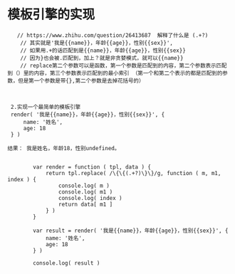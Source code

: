 # 模板引擎的实现

       // https://www.zhihu.com/question/26413687  解释了什么是 (.+?)  
        // 其实就是'我是{{name}}，年龄{{age}}，性别{{sex}}',
        // 如果用.+的话匹配到是{{name}}，年龄{{age}}，性别{{sex}}
        // 因为}也会被.匹配到，加上？就是非贪婪模式，就可以{{name}} 
        // replace第二个参数可以是函数，第一个参数是匹配到的内容，第二个参数表示匹配到（）里的内容，第三个参数表示匹配到的最小索引 （第一个和第二个表示的都是匹配到的参数，但是第一个参数是带{},第二个参数是去掉花括号的）



     2.实现一个最简单的模板引擎
     render( '我是{{name}}，年龄{{age}}，性别{{sex}}', {
         name: '姓名',
         age: 18
     } )

    结果： 我是姓名，年龄18，性别undefined。

```

        var render = function ( tpl, data ) {
            return tpl.replace( /\{\{(.+?)\}\}/g, function ( m, m1, index ) {
                console.log( m )
                console.log( m1 )
                console.log( index )
                return data[ m1 ]
            } )
        }

        var result = render( '我是{{name}}，年龄{{age}}，性别{{sex}}', {
            name: '姓名',
            age: 18
        } )

        console.log( result )

```